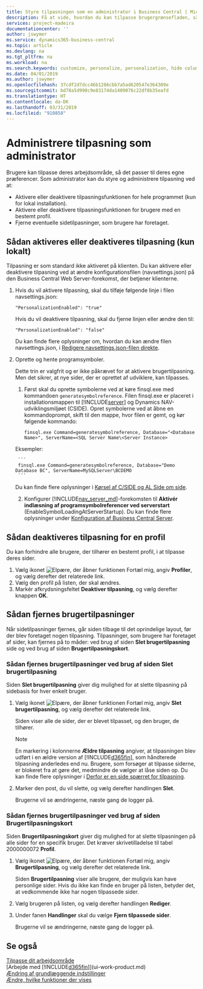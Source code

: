 ```yaml
---
title: Styre tilpasningen som en administrator i Business Central | Microsoft Docs
description: Få at vide, hvordan du kan tilpasse brugergrænsefladen, så den passer til din måde at arbejde på.
services: project-madeira
documentationcenter: ''
author: jswymer
ms.service: dynamics365-business-central
ms.topic: article
ms.devlang: na
ms.tgt_pltfrm: na
ms.workload: na
ms.search.keywords: customize, personalize, personalization, hide columns, remove fields, move fields
ms.date: 04/01/2019
ms.author: jswymer
ms.openlocfilehash: 37cdf2d7dcc46b1286cbb7a5ad620547e364309e
ms.sourcegitcommit: bd78a5d990c9e83174da1409076c22df8b35eafd
ms.translationtype: HT
ms.contentlocale: da-DK
ms.lasthandoff: 03/31/2019
ms.locfileid: "910858"
---
```

# <a name="managing-personalization-as-an-administrator"></a>Administrere tilpasning som administrator

 Brugere kan tilpasse deres arbejdsområde, så det passer til deres egne præferencer. Som administrator kan du styre og administrere tilpasning ved at:

-   Aktivere eller deaktivere tilpasningsfunktionen for hele programmet (kun for lokal installation).
-   Aktivere eller deaktivere tilpasningsfunktionen for brugere med en bestemt profil.
-   Fjerne eventuelle sidetilpasninger, som brugere har foretaget.

## <a name="EnablePersonalization"></a>Sådan aktiveres eller deaktiveres tilpasning (kun lokalt)

Tilpasning er som standard ikke aktiveret på klienten. Du kan aktivere eller deaktivere tilpasning ved at ændre konfigurationsfilen (navsettings.json) på den Business Central Web Server-forekomst, der betjener klienterne.

1. Hvis du vil aktivere tilpasning, skal du tilføje følgende linje i filen navsettings.json:

    ```
    "PersonalizationEnabled": "true"
    ```

    Hvis du vil deaktivere tilpasning, skal du fjerne linjen eller ændre den til:

    ```
    "PersonalizationEnabled": "false"
    ```

    Du kan finde flere oplysninger om, hvordan du kan ændre filen navsettings.json, i [Redigere navsettings.json-filen direkte](https://docs.microsoft.com/en-us/dynamics365/business-central/dev-itpro/administration/configure-web-server?branch=master#Settings).

2. Oprette og hente programsymboler.

    Dette trin er valgfrit og er ikke påkrævet for at aktivere brugertilpasning. Men det sikrer, at nye sider, der er oprettet af udviklere, kan tilpasses.

    1. Først skal du oprette symbolerne ved at køre finsql.exe med kommandoen `generatesymbolreference`. Filen finsql.exe er placeret i installationsmappen til [!INCLUDE[server](includes/server.md)] og Dynamics NAV-udviklingsmiljøet (CSIDE). Opret symbolerne ved at åbne en kommandoprompt, skift til den mappe, hvor filen er gemt, og kør følgende kommando:

        ```
        finsql.exe Command=generatesymbolreference, Database="<Database Name>", ServerName=<SQL Server Name\<Server Instance>
        ```
    Eksempler:

        ```
        finsql.exe Command=generatesymbolreference, Database="Demo Database BC", ServerName=MySQLServer\BCDEMO
        ```

    Du kan finde flere oplysninger i [Kørsel af C/SIDE og AL Side om side](https://docs.microsoft.com/en-us/dynamics365/business-central/dev-itpro/developer/devenv-running-cside-and-al-side-by-side).

    2. Konfigurer [!INCLUDE[nav_server_md](includes/nav_server_md.md)]-forekomsten til **Aktivér indlæsning af programsymbolreferencer ved serverstart** (EnableSymbolLoadingAtServerStartup). Du kan finde flere oplysninger under [Konfiguration af Business Central Server](https://docs.microsoft.com/en-us/dynamics365/business-central/dev-itpro/administration/configure-server-instance#development-settings).

## <a name="to-disable-personalization-for-a-profile"></a>Sådan deaktiveres tilpasning for en profil

Du kan forhindre alle brugere, der tilhører en bestemt profil, i at tilpasse deres sider.

1. Vælg ikonet ![Elpære, der åbner funktionen Fortæl mig](media/ui-search/search_small.png "Fortæl mig, hvad du vil foretage dig"), angiv **Profiler**, og vælg derefter det relaterede link.
2. Vælg den profil på listen, der skal ændres.
3. Markér afkrydsningsfeltet **Deaktiver tilpasning**, og vælg derefter knappen **OK**.

## <a name="to-clear-user-personalizations"></a>Sådan fjernes brugertilpasninger

Når sidetilpasninger fjernes, går siden tilbage til det oprindelige layout, før der blev foretaget nogen tilpasning. Tilpasninger, som brugere har foretaget af sider, kan fjernes på to måder: ved brug af siden **Slet brugertilpasning** side og ved brug af siden **Brugertilpasningskort**.

### <a name="to-clear-user-personalizations-by-using-the-delete-user-personalization-page"></a>Sådan fjernes brugertilpasninger ved brug af siden Slet brugertilpasning

Siden **Slet brugertilpasning** giver dig mulighed for at slette tilpasning på sidebasis for hver enkelt bruger.

1. Vælg ikonet ![Elpære, der åbner funktionen Fortæl mig](media/ui-search/search_small.png "Fortæl mig, hvad du vil foretage dig"), angiv **Slet brugertilpasning**, og vælg derefter det relaterede link.

    Siden viser alle de sider, der er blevet tilpasset, og den bruger, de tilhører.

    >[!NOTE]
    > En markering i kolonnerne **Ældre tilpasning** angiver, at tilpasningen blev udført i en ældre version af [!INCLUDE[d365fin](includes/d365fin_md.md)], som håndterede tilpasning anderledes end nu. Brugere, som forsøger at tilpasse siderne, er blokeret fra at gøre det, medmindre de vælger at låse siden op. Du kan finde flere oplysninger i [Derfor er en side spærret for tilpasning](ui-personalization-locked.md).

2. Marker den post, du vil slette, og vælg derefter handlingen **Slet**.

    Brugerne vil se ændringerne, næste gang de logger på.

### <a name="to-clear-user-personalizations-by-using-the-user-personalization-card-page"></a>Sådan fjernes brugertilpasninger ved brug af siden Brugertilpasningskort

Siden **Brugertilpasningskort** giver dig mulighed for at slette tilpasningen på alle sider for en specifik bruger. Det kræver skrivetilladelse til tabel 2000000072 **Profil**.

1. Vælg ikonet ![Elpære, der åbner funktionen Fortæl mig](media/ui-search/search_small.png "Fortæl mig, hvad du vil foretage dig"), angiv **Brugertilpasning**, og vælg derefter det relaterede link.

    Siden **Brugertilpasning** viser alle brugere, der muligvis kan have personlige sider. Hvis du ikke kan finde en bruger på listen, betyder det, at vedkommende ikke har nogen tilpassede sider.

2. Vælg brugeren på listen, og vælg derefter handlingen **Rediger**.

3. Under fanen **Handlinger** skal du vælge **Fjern tilpassede sider**.

    Brugerne vil se ændringerne, næste gang de logger på.

## <a name="see-also"></a>Se også
[Tilpasse dit arbejdsområde](ui-personalization-user.md)  
[Arbejde med [!INCLUDE[d365fin](includes/d365fin_md.md)]](ui-work-product.md)  
[Ændring af grundlæggende indstillinger](ui-change-basic-settings.md)  
[Ændre, hvilke funktioner der vises](ui-experiences.md)  
